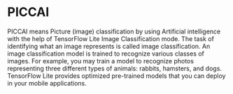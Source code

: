 # PICCAI
PICCAI means Picture (image) classification by using Artificial intelligence with the help of TensorFlow Lite Image Classification mode. The task of identifying what an image represents is called image classification. An image classification model is trained to recognize various classes of images. For example, you may train a model to recognize photos representing three different types of animals: rabbits, hamsters, and dogs. TensorFlow Lite provides optimized pre-trained models that you can deploy in your mobile applications. 
